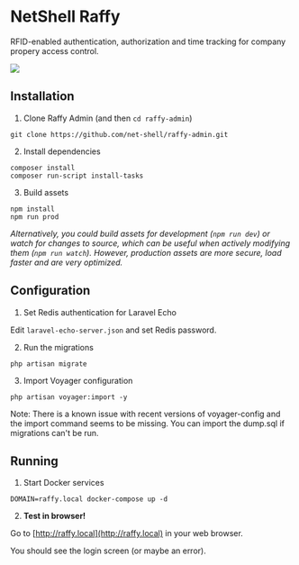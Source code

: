 # NetShell Raffy

RFID-enabled authentication, authorization and time tracking for company propery access control.

<img src="https://snipboard.io/mSy84V.jpg">

## Installation

1. Clone Raffy Admin (and then `cd raffy-admin`)
```
git clone https://github.com/net-shell/raffy-admin.git
```

2. Install dependencies
```
composer install
composer run-script install-tasks
```

3. Build assets
```
npm install
npm run prod
```
*Alternatively, you could build assets for development (`npm run dev`) or watch for changes to source, which can be useful when actively modifying them (`npm run watch`). However, production assets are more secure, load faster and are very optimized.*

## Configuration

1. Set Redis authentication for Laravel Echo

Edit `laravel-echo-server.json` and set Redis password.

2. Run the migrations

`php artisan migrate`

3. Import Voyager configuration

`php artisan voyager:import -y`

Note: There is a known issue with recent versions of voyager-config and the import command seems to be missing. You can import the dump.sql if migrations can't be run.

## Running

1. Start Docker services
```
DOMAIN=raffy.local docker-compose up -d
```

2. **Test in browser!**

Go to [http://raffy.local](http://raffy.local) in your web browser.

You should see the login screen (or maybe an error).
